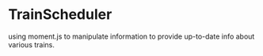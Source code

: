 # TrainScheduler
using moment.js to manipulate information to provide up-to-date info about various trains.
